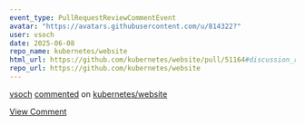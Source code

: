 ```yaml
---
event_type: PullRequestReviewCommentEvent
avatar: "https://avatars.githubusercontent.com/u/814322?"
user: vsoch
date: 2025-06-08
repo_name: kubernetes/website
html_url: https://github.com/kubernetes/website/pull/51164#discussion_r2134782749
repo_url: https://github.com/kubernetes/website
---
```


<a href='https://github.com/vsoch' target='_blank'>vsoch</a> <a href='https://github.com/kubernetes/website/pull/51164#discussion_r2134782749' target='_blank'>commented</a> on <a href='https://github.com/kubernetes/website' target='_blank'>kubernetes/website</a>

<a href='https://github.com/kubernetes/website/pull/51164#discussion_r2134782749' target='_blank'>View Comment</a>